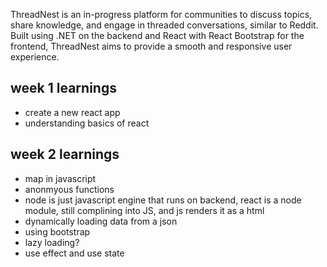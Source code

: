 ThreadNest is an in-progress platform for communities to discuss topics, share knowledge, and engage in threaded conversations, similar to Reddit. Built using .NET on the backend and React with React Bootstrap for the frontend, ThreadNest aims to provide a smooth and responsive user experience.


## week 1 learnings 
 - create a new react app
 - understanding basics of react

## week 2 learnings
 - map in javascript
 - anonmyous functions
 - node is just javascript engine that runs on backend, react is a node module, still complining into JS, and js renders it as a html 
 - dynamically loading data from a json
 - using bootstrap
 - lazy loading? 
 - use effect and use state
